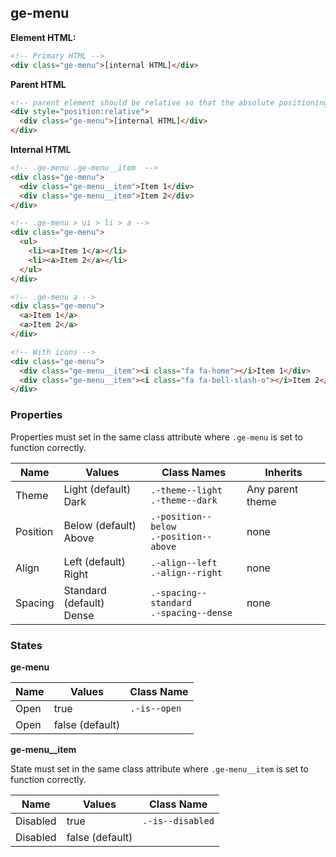 

## ge-menu

**Element HTML:**
```html
<!-- Primary HTML -->
<div class="ge-menu">[internal HTML]</div>
```

**Parent HTML**
```html
<!-- parent element should be relative so that the absolute positioning of the menu works correctly -->
<div style="position:relative">
  <div class="ge-menu">[internal HTML]</div>
</div>
```

**Internal HTML**
```html
<!-- .ge-menu .ge-menu__item  -->
<div class="ge-menu">
  <div class="ge-menu__item">Item 1</div>
  <div class="ge-menu__item">Item 2</div>
</div>

<!-- .ge-menu > ui > li > a -->
<div class="ge-menu">
  <ul>
    <li><a>Item 1</a></li>
    <li><a>Item 2</a></li>
  </ul>
</div>

<!-- .ge-menu a -->
<div class="ge-menu">
  <a>Item 1</a>
  <a>Item 2</a>
</div>

<!-- With icons -->
<div class="ge-menu">
  <div class="ge-menu__item"><i class="fa fa-home"></i>Item 1</div>
  <div class="ge-menu__item"><i class="fa fa-bell-slash-o"></i>Item 2</div>
</div>
```

### Properties
Properties must set in the same class attribute where `.ge-menu` is set to function correctly.

| Name | Values | Class Names | Inherits | 
| ---- | ------ | ----------- | -------- |
| Theme | Light (default)<br/>Dark | `.-theme--light`<br/>`.-theme--dark` | Any parent theme |
| Position | Below (default)<br/>Above | `.-position--below`<br/>`.-position--above` | none |
| Align | Left (default)<br/>Right | `.-align--left`<br />`.-align--right` | none |
| Spacing | Standard (default)<br/>Dense | `.-spacing--standard`<br />`.-spacing--dense` | none |

### States
**ge-menu**

| Name | Values | Class Name |
| -------- | ----------- | --------- |
| Open | true | `.-is--open` |
| Open | false (default) |  |

**ge-menu__item**

State must set in the same class attribute where `.ge-menu__item` is set to function correctly.

| Name | Values | Class Name |
| -------- | ----------- | --------- |
| Disabled | true | `.-is--disabled` |
| Disabled | false (default) |  |
